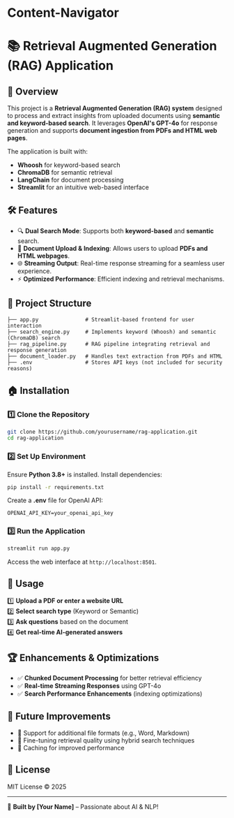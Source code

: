 # Content-Navigator

# 📚 Retrieval Augmented Generation (RAG) Application

## 🚀 Overview

This project is a **Retrieval Augmented Generation (RAG) system** designed to process and extract insights from uploaded documents using **semantic and keyword-based search**. It leverages **OpenAI's GPT-4o** for response generation and supports **document ingestion from PDFs and HTML web pages**.

The application is built with:

- **Whoosh** for keyword-based search
- **ChromaDB** for semantic retrieval
- **LangChain** for document processing
- **Streamlit** for an intuitive web-based interface

## 🛠 Features

- 🔍 **Dual Search Mode**: Supports both **keyword-based** and **semantic** search.
- 📝 **Document Upload & Indexing**: Allows users to upload **PDFs and HTML webpages**.
- 🌐 **Streaming Output**: Real-time response streaming for a seamless user experience.
- ⚡ **Optimized Performance**: Efficient indexing and retrieval mechanisms.

## 📎 Project Structure

```
├── app.py               # Streamlit-based frontend for user interaction
├── search_engine.py     # Implements keyword (Whoosh) and semantic (ChromaDB) search
├── rag_pipeline.py      # RAG pipeline integrating retrieval and response generation
├── document_loader.py   # Handles text extraction from PDFs and HTML
├── .env                 # Stores API keys (not included for security reasons)
```

## 🏠 Installation

### 1️⃣ Clone the Repository

```bash
git clone https://github.com/yourusername/rag-application.git
cd rag-application
```

### 2️⃣ Set Up Environment

Ensure **Python 3.8+** is installed. Install dependencies:

```bash
pip install -r requirements.txt
```

Create a **.env** file for OpenAI API:

```env
OPENAI_API_KEY=your_openai_api_key
```

### 3️⃣ Run the Application

```bash
streamlit run app.py
```

Access the web interface at `http://localhost:8501`.

## 📝 Usage

1️⃣ **Upload a PDF or enter a website URL**\
2️⃣ **Select search type** (Keyword or Semantic)\
3️⃣ **Ask questions** based on the document\
4️⃣ **Get real-time AI-generated answers**

## 🏆 Enhancements & Optimizations

- ✅ **Chunked Document Processing** for better retrieval efficiency
- ✅ **Real-time Streaming Responses** using GPT-4o
- ✅ **Search Performance Enhancements** (indexing optimizations)

## 📌 Future Improvements

- 🔄 Support for additional file formats (e.g., Word, Markdown)
- 🎯 Fine-tuning retrieval quality using hybrid search techniques
- 🏃️ Caching for improved performance

## 🐜 License

MIT License © 2025

---

🌟 **Built by [Your Name]** – Passionate about AI & NLP!

